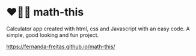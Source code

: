 # ❤️‍🔥🧮 math-this

Calculator app created with html, css and Javascript with an easy code. 
A simple, good looking and fun project.

https://fernanda-freitas.github.io/math-this/
